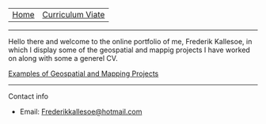 

<table>
     <tr>
         <td><a href=".">Home</a></td>
         <td><a href="(CV.md)">Curriculum Viate</a></td>
     </tr>
 </table>
 <hr>

Hello there and welcome to the online portfolio of me, Frederik Kallesoe, in which I display some of the geospatial and mappig projects I have worked on along with some a generel CV.                               

[Examples of Geospatial and Mapping Projects](mapping_examples.md)


<hr>
<p>Contact info</p>
<ul>
    <li>Email: <a href="mailto:{{ site.email }}">Frederikkallesoe@hotmail.com</a></li>
</ul>
